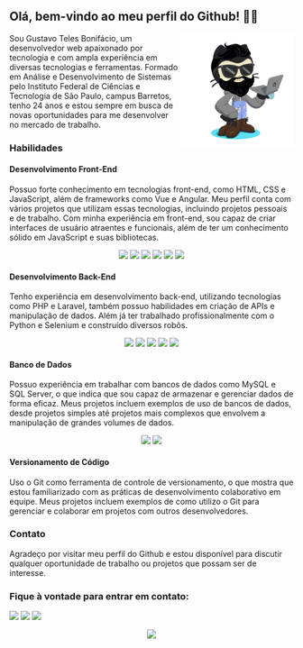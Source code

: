 
   <link rel="stylesheet" type='text/css' href="https://cdn.jsdelivr.net/gh/devicons/devicon@latest/devicon.min.css" />
          
   <h2>Olá, bem-vindo ao meu perfil do Github! 👨‍💻</h2>
   <div>
      <img loading="lazy" align="right" width="40%" height="auto" src="https://github.com/guzztavo2/guzztavo2/blob/main/octocat.png" />

 <p width="10%" height="auto" style="display:block">Sou Gustavo Teles Bonifácio, um desenvolvedor web apaixonado por tecnologia e com ampla experiência em diversas
  tecnologias e ferramentas. Formado em Análise e Desenvolvimento de Sistemas pelo Instituto Federal de Ciências e
  Tecnologia de São Paulo, campus Barretos, tenho 24 anos e estou sempre em busca de novas oportunidades para me
  desenvolver no mercado de trabalho.
 </p>        

</div>
    <h3>Habilidades </h3>
    <h4>Desenvolvimento Front-End</h4>
    <p>Possuo forte conhecimento em tecnologias front-end, como HTML, CSS e JavaScript, além de frameworks como Vue e
        Angular. Meu perfil conta com vários projetos que utilizam essas tecnologias, incluindo projetos pessoais e de
        trabalho. Com minha experiência em front-end, sou capaz de criar interfaces de usuário atraentes e funcionais,
        além de ter um conhecimento sólido em JavaScript e suas bibliotecas.</p>
   <p align='center'>
         <img loading="lazy" width="7%" height="auto" src="https://cdn.jsdelivr.net/gh/devicons/devicon@latest/icons/html5/html5-original.svg" />
         <img loading="lazy" width="7%" height="auto" src="https://cdn.jsdelivr.net/gh/devicons/devicon@latest/icons/vuejs/vuejs-original-wordmark.svg" />
         <img loading="lazy" width="7%" height="auto" src="https://cdn.jsdelivr.net/gh/devicons/devicon@latest/icons/css3/css3-original.svg" />
         <img loading="lazy" width="7%" height="auto" src="https://cdn.jsdelivr.net/gh/devicons/devicon@latest/icons/javascript/javascript-original.svg" />
         <img loading="lazy" width="7%" height="auto" src="https://cdn.jsdelivr.net/gh/devicons/devicon@latest/icons/angular/angular-original.svg" />
         <img loading="lazy" width="7%" height="auto" src="https://cdn.jsdelivr.net/gh/devicons/devicon@latest/icons/typescript/typescript-original.svg" />
   </p>
    <h4>Desenvolvimento Back-End</h4>
    <p>Tenho experiência em desenvolvimento back-end, utilizando tecnologias como PHP e Laravel, também
        possuo habilidades em criação de APIs e manipulação de dados. Além já ter trabalhado profissionalmente com o Python e Selenium e construído diversos robôs.
    </p>
  <p align='center'>
         <img loading="lazy" width="7%" height="auto" src="https://cdn.jsdelivr.net/gh/devicons/devicon@latest/icons/php/php-original.svg" />
         <img loading="lazy" width="7%" height="auto" src="https://cdn.jsdelivr.net/gh/devicons/devicon@latest/icons/laravel/laravel-original-wordmark.svg" />
         <img loading="lazy" width="7%" height="auto" src="https://cdn.jsdelivr.net/gh/devicons/devicon@latest/icons/python/python-original.svg" />
         <img loading="lazy" width="7%" height="auto" src="https://cdn.jsdelivr.net/gh/devicons/devicon@latest/icons/linux/linux-original.svg" />
         <img loading="lazy" width="7%" height="auto" src="https://cdn.jsdelivr.net/gh/devicons/devicon@latest/icons/ubuntu/ubuntu-original.svg" />
   </p>
    <h4>Banco de Dados</h4>
    <p>Possuo experiência em trabalhar com bancos de dados como MySQL e SQL Server, o que indica que sou capaz de
        armazenar e gerenciar dados de forma eficaz. Meus projetos incluem exemplos de uso de bancos de dados, desde
        projetos simples até projetos mais complexos que envolvem a manipulação de grandes volumes de dados.
    </p>
   <p align='center'>
      <img loading="lazy" width="7%" height="auto" src="https://cdn.jsdelivr.net/gh/devicons/devicon@latest/icons/mysql/mysql-original-wordmark.svg" />
      <img loading="lazy" width="7%" height="auto" src="https://cdn.jsdelivr.net/gh/devicons/devicon@latest/icons/microsoftsqlserver/microsoftsqlserver-original-wordmark.svg" />   
   </p>
        
 <h4>Versionamento de Código</h4>
    <p>Uso o Git como ferramenta de controle de versionamento, o que mostra que estou familiarizado com as práticas de
        desenvolvimento colaborativo em equipe. Meus projetos incluem exemplos de como utilizo o Git para gerenciar e
        colaborar em projetos com outros desenvolvedores.</p>
    <h3>Contato</h3>
    <p>Agradeço por visitar meu perfil do Github e estou disponível para discutir qualquer oportunidade de trabalho ou
        projetos que possam ser de interesse.</p>
   <h3>Fique à vontade para entrar em contato:</h3>
   <p>
      <a href = "mailto:gustavo_bonifacio2020@outlook.com"><img loading="lazy" src="https://img.shields.io/badge/Email-296bce?style=for-the-badge&logo=outlook&logoColor=white" target="_blank"></a>
      <a href="https://www.linkedin.com/in/guzztavo2/" target="_blank"><img loading="lazy" src="https://img.shields.io/badge/-LinkedIn-%230077B5?style=for-the-badge&logo=linkedin&logoColor=white" target="_blank"></a>   
       <a href="https://guzztavo2.vercel.app/" target="_blank"><img loading="lazy" src="https://img.shields.io/badge/-Portf%C3%B3lio-%230077B5?style=for-the-badge" target="_blank"></a>
   </p>

<div align="center" width="100%">
   <a href="https://github.com/guzztavo2">
   <img width="40%" loading="lazy" height="auto" src="https://github-readme-stats.vercel.app/api/top-langs/?username=guzztavo2&layout=compact&langs_count=7&theme=dracula"/>
</div>

